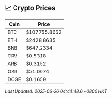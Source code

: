 ## 📈 Crypto Prices

| Coin | Price |
| ---- | ----- |
| BTC | $107755.8662 |
| ETH | $2428.8635 |
| BNB | $647.2334 |
| CRV | $0.5318 |
| ARB | $0.3152 |
| OKB | $51.0074 |
| DOGE | $0.1659 |

_Last Updated: 2025-06-26 04:44:48.6 +0800 HKT_